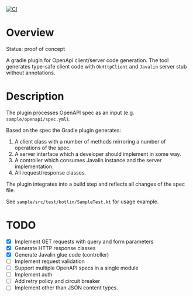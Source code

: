 [![CI](https://github.com/raymank26/openapi-javalin-generator/actions/workflows/ci.yml/badge.svg)](https://github.com/raymank26/openapi-javalin-generator/actions/workflows/ci.yml)

# Overview

Status: proof of concept

A gradle plugin for OpenApi client/server code generation. The tool generates type-safe client code with
`OkHttpClient` and `Javalin` server stub without annotations.

# Description

The plugin processes OpenAPI spec as an input (e.g. `sample/openapi/spec.yml`).

Based on the spec the Gradle plugin generates:

1. A client class with a number of methods mirroring a number of operations of the spec.
2. A server interface which a developer should implement in some way.
3. A controller which consumes Javalin instance and the server implementation.
4. All request/response classes.

The plugin integrates into a build step and reflects all changes of the spec file.

See `sample/src/test/kotlin/SampleTest.kt` for usage example.

# TODO

- [x] Implement GET requests with query and form parameters
- [x] Generate HTTP response classes
- [x] Generate Javalin glue code (controller)
- [ ] Implement request validation
- [ ] Support multiple OpenAPI specs in a single module
- [ ] Implement auth
- [ ] Add retry policy and circuit breaker
- [ ] Implement other than JSON content types.